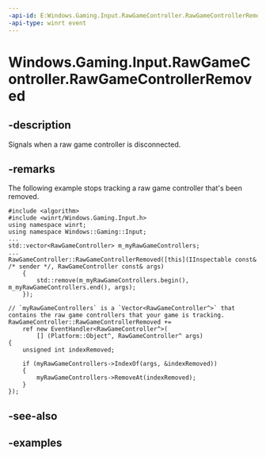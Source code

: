 ```yaml
---
-api-id: E:Windows.Gaming.Input.RawGameController.RawGameControllerRemoved
-api-type: winrt event
---
```


<!-- Event syntax.
static public event EventHandler RawGameControllerRemoved<RawGameController>
-->

# Windows.Gaming.Input.RawGameController.RawGameControllerRemoved

## -description

Signals when a raw game controller is disconnected.

## -remarks

The following example stops tracking a raw game controller that's been removed.

```cppwinrt
#include <algorithm>
#include <winrt/Windows.Gaming.Input.h>
using namespace winrt;
using namespace Windows::Gaming::Input;
...
std::vector<RawGameController> m_myRawGameControllers;
...
RawGameController::RawGameControllerRemoved([this](IInspectable const& /* sender */, RawGameController const& args)
    {
        std::remove(m_myRawGameControllers.begin(), m_myRawGameControllers.end(), args);
    });
```

```cppcx
// `myRawGameControllers` is a `Vector<RawGameController^>` that contains the raw game controllers that your game is tracking.
RawGameController::RawGameControllerRemoved += 
    ref new EventHandler<RawGameController^>(
        [] (Platform::Object^, RawGameController^ args)
{
    unsigned int indexRemoved;

    if (myRawGameControllers->IndexOf(args, &indexRemoved))
    {
        myRawGameControllers->RemoveAt(indexRemoved);
    }
});
```

## -see-also

## -examples
